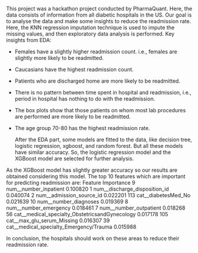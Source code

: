 This project was a hackathon project conducted by PharmaQuant. Here, the data consists of information from all diabetic hospitals in the US. Our goal is to analyse the data
and make some insights to reduce the readmission rate.
Here, the KNN regression imputation technique is used to impute the missing values, and then exploratory data analysis is performed. 
Key insights from EDA:
- Females have a slightly higher readmission count. i.e., females are slightly more likely to be readmitted.
- Caucasians have the highest readmission count.
- Patients who are discharged home are more likely to be readmitted.
- There is no pattern between time spent in hospital and readmission, i.e., period in hospital has nothing to do with the readmission.
- The box plots show that those patients on whom most lab procedures are performed are more likely to be readmitted.
- The age group 70-80 has the highest readmission rate.

  After the EDA part, some models are fitted to the data, like decision tree, logistic regression, xgboost, and random forest. But all these models
have similar accuracy. So, the logistic regression model and the XGBoost model are selected for further analysis.

 As the XGBoost model has slightly greater accuracy so our results are obtained considering this model. The top 10 features which are important for predicting readmission
 are:
                                            Feature  Importance
9                             num__number_inpatient    0.100820
1                     num__discharge_disposition_id    0.040074
2                          num__admission_source_id    0.022201
113                             cat__diabetesMed_No    0.021639
10                            num__number_diagnoses    0.019369
8                             num__number_emergency    0.018461
7                            num__number_outpatient    0.018268
56   cat__medical_specialty_ObstetricsandGynecology    0.017178
105                      cat__max_glu_serum_Missing    0.016307
39          cat__medical_specialty_Emergency/Trauma    0.015988

  In conclusion, the hospitals should work on these areas to reduce their readmission rate.
